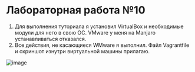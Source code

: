 # Лабораторная работа №10

  1) Для выполнения туториала я установил VirtualBox и необходимые модули для него в свою ОС. VMware у меня на Manjaro устанавливаться отказался.
  2) Все действия, не касающиеся WMware я выполнил. Файл Vagrantfile и скриншот изнутри виртуальной машины прилагаю.

![image](https://user-images.githubusercontent.com/74867190/121725317-ca022780-caf1-11eb-9e2d-2389513e0ec7.png)
